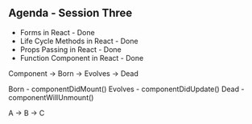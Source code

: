 ## Agenda - Session Three

- Forms in React - Done
- Life Cycle Methods in React - Done
- Props Passing in React - Done
- Function Component in React - Done

Component -> Born -> Evolves -> Dead

Born - componentDidMount()
Evolves - componentDidUpdate()
Dead - componentWillUnmount()

A -> B -> C

